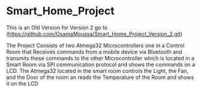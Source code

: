 # Smart_Home_Project
This is an Old Version for Version 2 go to (https://github.com/OsamaMoussa/Smart_Home_Project_Version_2.git)

The Project Consists of two Atmega32 Microcontrollers one in a Control Room that Receives commands from a mobile device via Bluetooth and transmits these commands to the other Microcontroller which is located in a Smart Room via SPI communication protocol and shows the commands on a LCD. The Atmega32 located in the smart room controls the Light, the Fan, and the Door of the room an reads the Temperature of the Room and shows it on the LCD
